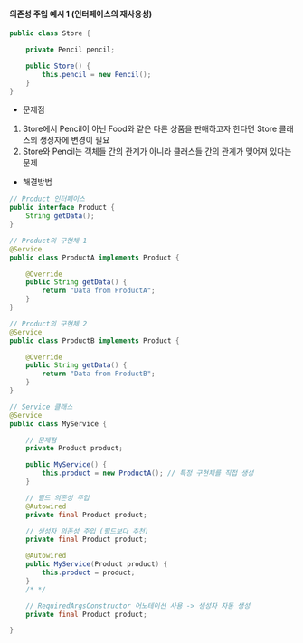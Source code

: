 #### 의존성 주입 예시 1 (인터페이스의 재사용성)

```java
public class Store {

    private Pencil pencil;

    public Store() {
        this.pencil = new Pencil();
    }
}
```
- 문제점
1. Store에서 Pencil이 아닌 Food와 같은 다른 상품을 판매하고자 한다면 Store 클래스의 생성자에 변경이 필요
2. Store와 Pencil는 객체들 간의 관계가 아니라 클래스들 간의 관계가 맺어져 있다는 문제

- 해결방법
```java
// Product 인터페이스
public interface Product {
    String getData();
}

// Product의 구현체 1
@Service
public class ProductA implements Product {

    @Override
    public String getData() {
        return "Data from ProductA";
    }
}

// Product의 구현체 2
@Service
public class ProductB implements Product {

    @Override
    public String getData() {
        return "Data from ProductB";
    }
}

// Service 클래스
@Service
public class MyService {

    // 문제점
    private Product product;

    public MyService() {
        this.product = new ProductA(); // 특정 구현체를 직접 생성
    }

    // 필드 의존성 주입
    @Autowired
    private final Product product;

    // 생성자 의존성 주입 (필드보다 추천)
    private final Product product;

    @Autowired
    public MyService(Product product) {
        this.product = product;
    }
    /* */

    // RequiredArgsConstructor 어노테이션 사용 -> 생성자 자동 생성
    private final Product product;

}
```